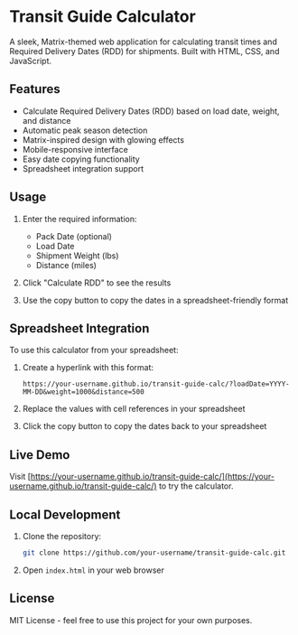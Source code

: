 # Transit Guide Calculator

A sleek, Matrix-themed web application for calculating transit times and Required Delivery Dates (RDD) for shipments. Built with HTML, CSS, and JavaScript.

## Features

- Calculate Required Delivery Dates (RDD) based on load date, weight, and distance
- Automatic peak season detection
- Matrix-inspired design with glowing effects
- Mobile-responsive interface
- Easy date copying functionality
- Spreadsheet integration support

## Usage

1. Enter the required information:
   - Pack Date (optional)
   - Load Date
   - Shipment Weight (lbs)
   - Distance (miles)

2. Click "Calculate RDD" to see the results

3. Use the copy button to copy the dates in a spreadsheet-friendly format

## Spreadsheet Integration

To use this calculator from your spreadsheet:

1. Create a hyperlink with this format:
   ```
   https://your-username.github.io/transit-guide-calc/?loadDate=YYYY-MM-DD&weight=1000&distance=500
   ```

2. Replace the values with cell references in your spreadsheet

3. Click the copy button to copy the dates back to your spreadsheet

## Live Demo

Visit [https://your-username.github.io/transit-guide-calc/](https://your-username.github.io/transit-guide-calc/) to try the calculator.

## Local Development

1. Clone the repository:
   ```bash
   git clone https://github.com/your-username/transit-guide-calc.git
   ```

2. Open `index.html` in your web browser

## License

MIT License - feel free to use this project for your own purposes. 